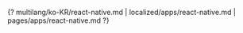 {? multilang/ko-KR/react-native.md | localized/apps/react-native.md | pages/apps/react-native.md ?}
